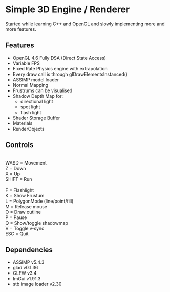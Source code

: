 Simple 3D Engine / Renderer
===========================

Started while learning C++ and OpenGL and slowly implementing more and more features.

Features
--------
- OpenGL 4.6 Fully DSA (Direct State Access)
- Variable FPS
- Fixed Rate Physics engine with extrapolation
- Every draw call is through glDrawElementsInstanced()
- ASSIMP model loader
- Normal Mapping
- Frustrums can be visualised
- Shadow Depth Map for:
  -   directional light
  -   spot light
  -   flash light 
- Shader Storage Buffer
- Materials
- RenderObjects

Controls
--------
<br>WASD = Movement
<br>Z = Down
<br>X = Up
<br>SHIFT = Run
<br>
<br>F = Flashlight
<br>K = Show Frustum
<br>L = PolygonMode (line/point/fill)
<br>M = Release mouse
<br>O = Draw outline
<br>P = Pause
<br>Q = Show/toggle shadowmap
<br>V = Toggle v-sync
<br>ESC = Quit

Dependencies
------------
- ASSIMP v5.4.3
- glad v0.1.36
- GLFW v3.4
- ImGui v1.91.3
- stb image loader v2.30
